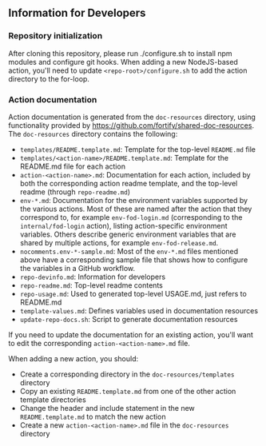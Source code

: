 ## Information for Developers

### Repository initialization
After cloning this repository, please run ./configure.sh to install npm modules and configure git hooks. When adding a new NodeJS-based action, you'll need to update `<repo-root>/configure.sh` to add the action directory to the for-loop.

### Action documentation
Action documentation is generated from the `doc-resources` directory, using functionality provided by https://github.com/fortify/shared-doc-resources. The `doc-resources` directory contains the following:

* `templates/README.template.md`: Template for the top-level `README.md` file
* `templates/<action-name>/README.template.md`: Template for the README.md file for each action
* `action-<action-name>.md`: Documentation for each action, included by both the corresponding action readme template, and the top-level readme (through `repo-readme.md`)
* `env-*.md`: Documentation for the environment variables supported by the various actions. Most of these are named after the action that they correspond to, for example `env-fod-login.md` (corresponding to the `internal/fod-login` action), listing action-specific environment variables. Others describe generic environment variables that are shared by multiple actions, for example `env-fod-release.md`.
* `nocomments.env-*-sample.md`: Most of the `env-*.md` files mentioned above have a corresponding sample file that shows how to configure the variables in a GitHub workflow.
* `repo-devinfo.md`: Information for developers
* `repo-readme.md`: Top-level readme contents
* `repo-usage.md`: Used to generated top-level USAGE.md, just refers to README.md
* `template-values.md`: Defines variables used in documentation resources
* `update-repo-docs.sh`: Script to generate documentation resources

If you need to update the documentation for an existing action, you'll want to edit the corresponding `action-<action-name>.md` file. 

When adding a new action, you should:
* Create a corresponding directory in the `doc-resources/templates` directory
* Copy an existing `README.template.md` from one of the other action template directories
* Change the header and include statement in the new `README.template.md` to match the new action
* Create a new `action-<action-name>.md` file in the `doc-resources` directory
